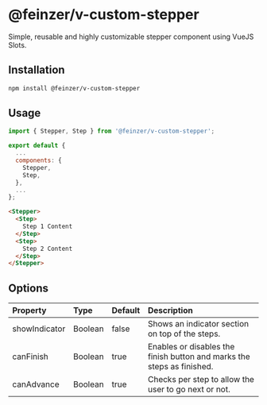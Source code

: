 # @feinzer/v-custom-stepper

Simple, reusable and highly customizable stepper component using VueJS Slots.

## Installation

``` sh
npm install @feinzer/v-custom-stepper
```

## Usage

``` js
import { Stepper, Step } from '@feinzer/v-custom-stepper';

export default {
  ...
  components: {
    Stepper,
    Step,
  },
  ...
};
```

``` html
<Stepper>
  <Step>
    Step 1 Content
  </Step>
  <Step>
    Step 2 Content
  </Step>
</Stepper>
```

## Options

| Property                    | Type    | Default | Description                                                                                                                                                                                                                                                                           |
|:----------------------------|:--------|:--------|:--------------------------------------------------------------------------------------------------------------------------------------------------------------------------------------------------------------------------------------------------------------------------------------|
| showIndicator            | Boolean | false   | Shows an indicator section on top of the steps.
| canFinish                | Boolean | true    | Enables or disables the finish button and marks the steps as finished.
| canAdvance               | Boolean | true    | Checks per step to allow the user to go next or not.